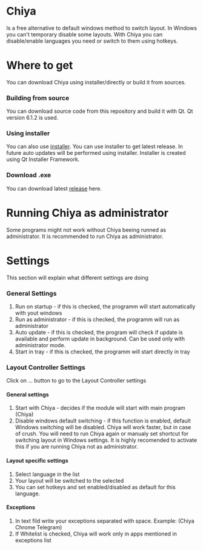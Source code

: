 # Chiya
Is a free alternative to default windows method to switch layout. In Windows you can't temporary disable some layouts. With Chiya you can disable/enable languages you need or switch to them using hotkeys.

# Where to get
You can download Chiya using installer/directly or build it from sources. 

### Building from source
You can download source code from this repository and build it with Qt. Qt version 6.1.2 is used.

### Using installer
You can also use [installer](https://github.com/QYQYMBA/ChiyaProject/releases). You can use installer to get latest release. In future auto updates will be performed using installer.
Installer is created using Qt Installer Framework.

### Download .exe
You can download latest [release](https://github.com/QYQYMBA/ChiyaProject/releases) here.

# Running Chiya as administrator
Some programs might not work without Chiya beeing runned as administrator. It is recommended to run Chiya as administrator. 

# Settings
This section will explain what different settings are doing
### General Settings
1) Run on startup - if this is checked, the programm will start automatically with yout windows 
2) Run as administrator - if this is checked, the programm will run as administrator
3) Auto update - if this is checked, the program will check if update is available and perform update in background. Can be used only with administrator mode.
4) Start in tray - if this is checked, the programm will start directly in tray

### Layout Controller Settings
Click on ... button to go to the Layout Controller settings
#### General settings
1) Start with Chiya - decides if the module will start with main program (Chiya)
2) Disable windows default switching - if this function is enabled, default Windows switching will be disabled. Chiya will work faster, but in case of crush. You will need to run Chiya again or manualy set shortcut for switching layout in Windows settings. It is highly recomended to activate this if you are running Chiya not as administrator.
#### Layout specific settings
1) Select language in the list
2) Your layout will be switched to the selected
3) You can set hotkeys and set enabled/disabled as default for this language.
#### Exceptions
1) In text fild write your exceptions separated with space. Example: (Chiya Chrome Telegram)
2) If Whitelist is checked, Chiya will work only in apps mentioned in exceptions list


